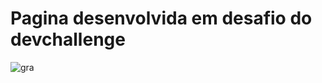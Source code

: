 # Pagina desenvolvida em desafio do devchallenge
![gra](https://user-images.githubusercontent.com/57428641/103394133-6d8fea80-4b05-11eb-8d88-020bdf59fa8e.png)
